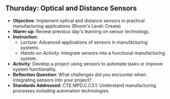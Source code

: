 ## Thursday: Optical and Distance Sensors

- **Objective**: Implement optical and distance sensors in practical manufacturing applications (Bloom's Level: Create)
- **Warm-up**: Review previous day's learning on sensor technology.
- **Instruction**:
  - *Lecture*: Advanced applications of sensors in manufacturing systems.
  - *Hands-on Activity*: Integrate sensors into a functional manufacturing system.
- **Activity**: Develop a project using sensors to automate tasks or improve system functionality.
- **Reflection Question**: What challenges did you encounter when integrating sensors into your project?
- **Standards Addressed**: CTE.MPD.C.C3.1: Understand manufacturing processes including automation technologies.